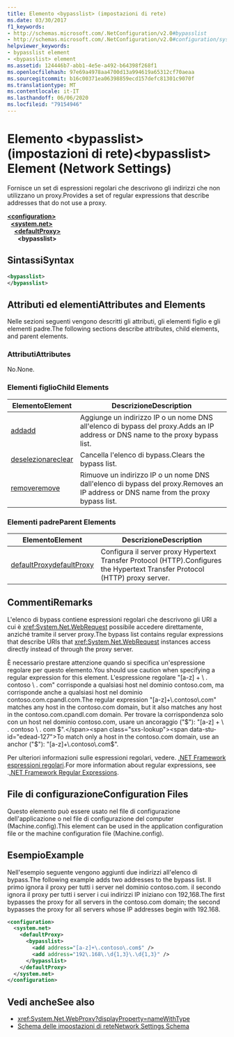 ```yaml
---
title: Elemento <bypasslist> (impostazioni di rete)
ms.date: 03/30/2017
f1_keywords:
- http://schemas.microsoft.com/.NetConfiguration/v2.0#bypasslist
- http://schemas.microsoft.com/.NetConfiguration/v2.0#configuration/system.net/defaultProxy/bypasslist
helpviewer_keywords:
- bypasslist element
- <bypasslist> element
ms.assetid: 124446b7-abb1-4e5e-a492-b64398f268f1
ms.openlocfilehash: 97e69a4978aa4700d13a994619a65312cf70aeaa
ms.sourcegitcommit: b16c00371ea06398859ecd157defc81301c9070f
ms.translationtype: MT
ms.contentlocale: it-IT
ms.lasthandoff: 06/06/2020
ms.locfileid: "79154946"
---
```

# <a name="bypasslist-element-network-settings"></a><span data-ttu-id="edead-102">Elemento \<bypasslist> (impostazioni di rete)</span><span class="sxs-lookup"><span data-stu-id="edead-102">\<bypasslist> Element (Network Settings)</span></span>
<span data-ttu-id="edead-103">Fornisce un set di espressioni regolari che descrivono gli indirizzi che non utilizzano un proxy.</span><span class="sxs-lookup"><span data-stu-id="edead-103">Provides a set of regular expressions that describe addresses that do not use a proxy.</span></span>  

[**\<configuration>**](../configuration-element.md)\
&nbsp;&nbsp;[**\<system.net>**](system-net-element-network-settings.md)\
&nbsp;&nbsp;&nbsp;&nbsp;[**\<defaultProxy>**](defaultproxy-element-network-settings.md)\
&nbsp;&nbsp;&nbsp;&nbsp;&nbsp;&nbsp;**\<bypasslist>**

## <a name="syntax"></a><span data-ttu-id="edead-104">Sintassi</span><span class="sxs-lookup"><span data-stu-id="edead-104">Syntax</span></span>  
  
```xml  
<bypasslist>
</bypasslist>  
```  
  
## <a name="attributes-and-elements"></a><span data-ttu-id="edead-105">Attributi ed elementi</span><span class="sxs-lookup"><span data-stu-id="edead-105">Attributes and Elements</span></span>  
 <span data-ttu-id="edead-106">Nelle sezioni seguenti vengono descritti gli attributi, gli elementi figlio e gli elementi padre.</span><span class="sxs-lookup"><span data-stu-id="edead-106">The following sections describe attributes, child elements, and parent elements.</span></span>  
  
### <a name="attributes"></a><span data-ttu-id="edead-107">Attributi</span><span class="sxs-lookup"><span data-stu-id="edead-107">Attributes</span></span>  
 <span data-ttu-id="edead-108">No.</span><span class="sxs-lookup"><span data-stu-id="edead-108">None.</span></span>  
  
### <a name="child-elements"></a><span data-ttu-id="edead-109">Elementi figlio</span><span class="sxs-lookup"><span data-stu-id="edead-109">Child Elements</span></span>  
  
|<span data-ttu-id="edead-110">**Elemento**</span><span class="sxs-lookup"><span data-stu-id="edead-110">**Element**</span></span>|<span data-ttu-id="edead-111">**Descrizione**</span><span class="sxs-lookup"><span data-stu-id="edead-111">**Description**</span></span>|  
|-----------------|---------------------|  
|[<span data-ttu-id="edead-112">add</span><span class="sxs-lookup"><span data-stu-id="edead-112">add</span></span>](add-element-for-bypasslist-network-settings.md)|<span data-ttu-id="edead-113">Aggiunge un indirizzo IP o un nome DNS all'elenco di bypass del proxy.</span><span class="sxs-lookup"><span data-stu-id="edead-113">Adds an IP address or DNS name to the proxy bypass list.</span></span>|  
|[<span data-ttu-id="edead-114">deselezionare</span><span class="sxs-lookup"><span data-stu-id="edead-114">clear</span></span>](clear-element-for-bypasslist-network-settings.md)|<span data-ttu-id="edead-115">Cancella l'elenco di bypass.</span><span class="sxs-lookup"><span data-stu-id="edead-115">Clears the bypass list.</span></span>|  
|[<span data-ttu-id="edead-116">remove</span><span class="sxs-lookup"><span data-stu-id="edead-116">remove</span></span>](remove-element-for-bypasslist-network-settings.md)|<span data-ttu-id="edead-117">Rimuove un indirizzo IP o un nome DNS dall'elenco di bypass del proxy.</span><span class="sxs-lookup"><span data-stu-id="edead-117">Removes an IP address or DNS name from the proxy bypass list.</span></span>|  
  
### <a name="parent-elements"></a><span data-ttu-id="edead-118">Elementi padre</span><span class="sxs-lookup"><span data-stu-id="edead-118">Parent Elements</span></span>  
  
|<span data-ttu-id="edead-119">**Elemento**</span><span class="sxs-lookup"><span data-stu-id="edead-119">**Element**</span></span>|<span data-ttu-id="edead-120">**Descrizione**</span><span class="sxs-lookup"><span data-stu-id="edead-120">**Description**</span></span>|  
|-----------------|---------------------|  
|[<span data-ttu-id="edead-121">defaultProxy</span><span class="sxs-lookup"><span data-stu-id="edead-121">defaultProxy</span></span>](defaultproxy-element-network-settings.md)|<span data-ttu-id="edead-122">Configura il server proxy Hypertext Transfer Protocol (HTTP).</span><span class="sxs-lookup"><span data-stu-id="edead-122">Configures the Hypertext Transfer Protocol (HTTP) proxy server.</span></span>|  
  
## <a name="remarks"></a><span data-ttu-id="edead-123">Commenti</span><span class="sxs-lookup"><span data-stu-id="edead-123">Remarks</span></span>  
 <span data-ttu-id="edead-124">L'elenco di bypass contiene espressioni regolari che descrivono gli URI a cui è <xref:System.Net.WebRequest> possibile accedere direttamente, anziché tramite il server proxy.</span><span class="sxs-lookup"><span data-stu-id="edead-124">The bypass list contains regular expressions that describe URIs that <xref:System.Net.WebRequest> instances access directly instead of through the proxy server.</span></span>  
  
 <span data-ttu-id="edead-125">È necessario prestare attenzione quando si specifica un'espressione regolare per questo elemento.</span><span class="sxs-lookup"><span data-stu-id="edead-125">You should use caution when specifying a regular expression for this element.</span></span> <span data-ttu-id="edead-126">L'espressione regolare "[a-z] + \\ . contoso \\ . com" corrisponde a qualsiasi host nel dominio contoso.com, ma corrisponde anche a qualsiasi host nel dominio contoso.com.cpandl.com.</span><span class="sxs-lookup"><span data-stu-id="edead-126">The regular expression "[a-z]+\\.contoso\\.com" matches any host in the contoso.com domain, but it also matches any host in the contoso.com.cpandl.com domain.</span></span> <span data-ttu-id="edead-127">Per trovare la corrispondenza solo con un host nel dominio contoso.com, usare un ancoraggio ("$"): "[a-z] + \\ . contoso \\ . com $".</span><span class="sxs-lookup"><span data-stu-id="edead-127">To match only a host in the contoso.com domain, use an anchor ("$"): "[a-z]+\\.contoso\\.com$".</span></span>  
  
 <span data-ttu-id="edead-128">Per ulteriori informazioni sulle espressioni regolari, vedere. [.NET Framework espressioni regolari](../../../../standard/base-types/regular-expressions.md).</span><span class="sxs-lookup"><span data-stu-id="edead-128">For more information about regular expressions, see .[.NET Framework Regular Expressions](../../../../standard/base-types/regular-expressions.md).</span></span>  
  
## <a name="configuration-files"></a><span data-ttu-id="edead-129">File di configurazione</span><span class="sxs-lookup"><span data-stu-id="edead-129">Configuration Files</span></span>  
 <span data-ttu-id="edead-130">Questo elemento può essere usato nel file di configurazione dell'applicazione o nel file di configurazione del computer (Machine.config).</span><span class="sxs-lookup"><span data-stu-id="edead-130">This element can be used in the application configuration file or the machine configuration file (Machine.config).</span></span>  
  
## <a name="example"></a><span data-ttu-id="edead-131">Esempio</span><span class="sxs-lookup"><span data-stu-id="edead-131">Example</span></span>  
 <span data-ttu-id="edead-132">Nell'esempio seguente vengono aggiunti due indirizzi all'elenco di bypass.</span><span class="sxs-lookup"><span data-stu-id="edead-132">The following example adds two addresses to the bypass list.</span></span> <span data-ttu-id="edead-133">Il primo ignora il proxy per tutti i server nel dominio contoso.com. il secondo ignora il proxy per tutti i server i cui indirizzi IP iniziano con 192,168.</span><span class="sxs-lookup"><span data-stu-id="edead-133">The first bypasses the proxy for all servers in the contoso.com domain; the second bypasses the proxy for all servers whose IP addresses begin with 192.168.</span></span>  
  
```xml  
<configuration>  
  <system.net>  
    <defaultProxy>  
      <bypasslist>  
        <add address="[a-z]+\.contoso\.com$" />  
        <add address="192\.168\.\d{1,3}\.\d{1,3}" />  
      </bypasslist>  
    </defaultProxy>  
  </system.net>  
</configuration>  
```  
  
## <a name="see-also"></a><span data-ttu-id="edead-134">Vedi anche</span><span class="sxs-lookup"><span data-stu-id="edead-134">See also</span></span>

- <xref:System.Net.WebProxy?displayProperty=nameWithType>
- [<span data-ttu-id="edead-135">Schema delle impostazioni di rete</span><span class="sxs-lookup"><span data-stu-id="edead-135">Network Settings Schema</span></span>](index.md)
